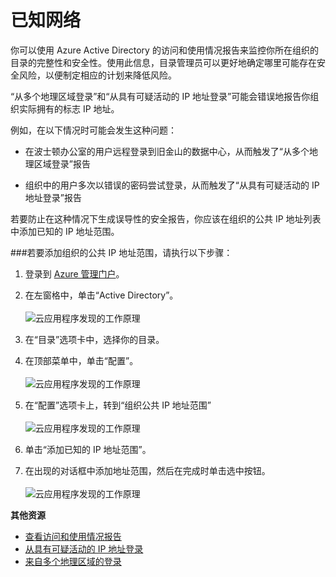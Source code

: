 <properties 
	pageTitle="已知网络 | Azure" 
	description="配置已知网络后，你可以避免将你组织拥有的 IP 地址包含在“从多个地理区域登录”和“从具有可疑活动的 IP 地址登录”报告中。" 
	services="active-directory" 
	documentationCenter="" 
	authors="markusvi" 
	manager="stevenpo"  
	editor=""/>

<tags 
	ms.service="active-directory" 
	ms.date="05/03/2016" 
	wacn.date=""/>

# 已知网络


你可以使用 Azure Active Directory 的访问和使用情况报告来监控你所在组织的目录的完整性和安全性。使用此信息，目录管理员可以更好地确定哪里可能存在安全风险，以便制定相应的计划来降低风险。

“从多个地理区域登录”和“从具有可疑活动的 IP 地址登录”可能会错误地报告你组织实际拥有的标志 IP 地址。

例如，在以下情况时可能会发生这种问题：

- 在波士顿办公室的用户远程登录到旧金山的数据中心，从而触发了“从多个地理区域登录”报告 

- 组织中的用户多次以错误的密码尝试登录，从而触发了“从具有可疑活动的 IP 地址登录”报告

若要防止在这种情况下生成误导性的安全报告，你应该在组织的公共 IP 地址列表中添加已知的 IP 地址范围。


###若要添加组织的公共 IP 地址范围，请执行以下步骤： 

1.	登录到 [Azure 管理门户](https://manage.windowsazure.com)。

2.	在左窗格中，单击“Active Directory”。<br><br>![云应用程序发现的工作原理](./media/active-directory-known-networks/known-netwoks-01.png)

3.	在“目录”选项卡中，选择你的目录。

4.	在顶部菜单中，单击“配置”。<br><br>![云应用程序发现的工作原理](./media/active-directory-known-networks/known-netwoks-02.png)

5.	在“配置”选项卡上，转到“组织公共 IP 地址范围”<br><br>![云应用程序发现的工作原理](./media/active-directory-known-networks/known-netwoks-03.png)

6.	单击“添加已知的 IP 地址范围”。

7.	在出现的对话框中添加地址范围，然后在完成时单击选中按钮。<br><br>![云应用程序发现的工作原理](./media/active-directory-known-networks/known-netwoks-04.png)


**其他资源**


* [查看访问和使用情况报告](/documentation/articles/active-directory-view-access-usage-reports)
* [从具有可疑活动的 IP 地址登录](/documentation/articles/active-directory-reporting-sign-ins-from-ip-addresses-with-suspicious-activity)
* [来自多个地理区域的登录](/documentation/articles/active-directory-reporting-sign-ins-from-multiple-geographies)



<!---HONumber=Mooncake_0613_2016-->